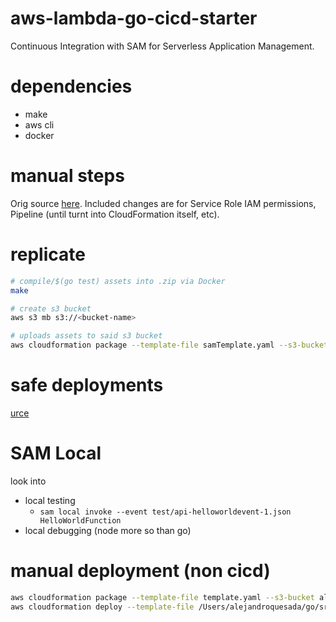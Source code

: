 # aws-lambda-go-cicd-starter
Continuous Integration with SAM for Serverless Application Management.

# dependencies
- make
- aws cli 
- docker

# manual steps
Orig source [here](http://docs.aws.amazon.com/lambda/latest/dg/build-pipeline.html).
Included changes are for Service Role IAM permissions, Pipeline (until turnt into CloudFormation itself, etc).

# replicate
```sh
# compile/$(go test) assets into .zip via Docker
make

# create s3 bucket
aws s3 mb s3://<bucket-name>

# uploads assets to said s3 bucket
aws cloudformation package --template-file samTemplate.yaml --s3-bucket <bucket-name> --output-template-file NewSamTemplate.yaml
```

# safe deployments
[urce](https://github.com/awslabs/serverless-application-model/blob/master/docs/safe_lambda_deployments.rst)

# SAM Local
look into
- local testing
    - `sam local invoke --event test/api-helloworldevent-1.json HelloWorldFunction`
- local debugging (node more so than go)

# manual deployment (non cicd)
```sh
aws cloudformation package --template-file template.yaml --s3-bucket alejandroquesada.com --output-template-file NewSamTemplate.yaml;
aws cloudformation deploy --template-file /Users/alejandroquesada/go/src/alejandroqueada.com/lambda/NewSamTemplate.yaml --stack-name alejandroquesada-stack-1 --capabilities CAPABILITY_IAM;
```